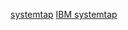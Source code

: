 [systemtap](https://sourceware.org/systemtap/documentation.html)
[IBM systemtap](http://www.redbooks.ibm.com/abstracts/redp4469.html)
